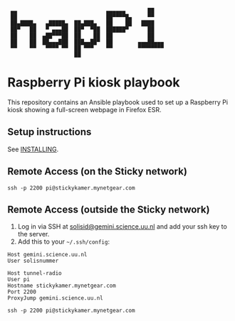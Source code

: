 ```
 ▄▄                            ▄▄▄▄▄▄       ██
 ██                            ██▀▀▀▀█▄     ▀▀
 ██▄████▄   ▄█████▄  ██▄███▄   ██    ██   ████
 ██▀   ██   ▀ ▄▄▄██  ██▀  ▀██  ██████▀      ██
 ██    ██  ▄██▀▀▀██  ██    ██  ██           ██
 ██    ██  ██▄▄▄███  ███▄▄██▀  ██        ▄▄▄██▄▄▄
 ▀▀    ▀▀   ▀▀▀▀ ▀▀  ██ ▀▀▀    ▀▀        ▀▀▀▀▀▀▀▀
                     ██
```

# Raspberry Pi kiosk playbook

This repository contains an Ansible playbook used to set up a Raspberry Pi
kiosk showing a full-screen webpage in Firefox ESR.

## Setup instructions

See [INSTALLING](INSTALLING.md).

## Remote Access (on the Sticky network)

`ssh -p 2200 pi@stickykamer.mynetgear.com`

## Remote Access (outside the Sticky network)

1. Log in via SSH at solisid@gemini.science.uu.nl and add your ssh key to the server.
2. Add this to your `~/.ssh/config`:

```
Host gemini.science.uu.nl
User solisnummer

Host tunnel-radio
User pi
Hostname stickykamer.mynetgear.com
Port 2200
ProxyJump gemini.science.uu.nl
```

`ssh -p 2200 pi@stickykamer.mynetgear.com`
